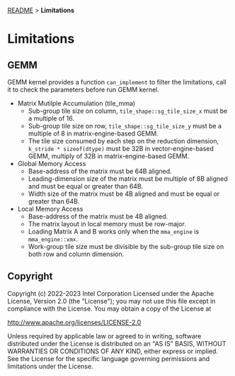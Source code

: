[README](/README.md#Limitations) > **Limitations**
# Limitations

## GEMM
GEMM kernel provides a function `can_implement` to filter the limitations, call it to check the parameters before run GEMM kernel.

- Matrix Mutilple Accumulation (tile_mma)
    - Sub-group tile size on column, `tile_shape::sg_tile_size_x` must be a multiple of 16.
    - Sub-group tile size on row, `tile_shape::sg_tile_size_y` must be a multiple of 8 in matrix-engine-based GEMM.
    - The tile size consumed by each step on the reduction dimension, `k_stride * sizeof(dtype)` must be 32B in vector-engine-based GEMM, multiply of 32B in matrix-engine-based GEMM.
- Global Memory Access
    - Base-address of the matrix must be 64B aligned.
    - Leading-dimension size of the matrix must be multiple of 8B aligned and must be equal or greater than 64B.
    - Width size of the matrix must be 4B aligned and must be equal or greater than 64B.
- Local Memory Access
    - Base-address of the matrix must be 4B aligned.
    - The matrix layout in local memory must be row-major.
    - Loading Matrix A and B works only when the  `mma_engine` is `mma_engine::xmx`.
    - Work-group tile size must be divisible by the sub-group tile size on both row and column dimension.

## Copyright
Copyright (c) 2022-2023 Intel Corporation Licensed under the Apache License, Version 2.0 (the "License"); you may not use this file except in compliance with the License. You may obtain a copy of the License at

http://www.apache.org/licenses/LICENSE-2.0

Unless required by applicable law or agreed to in writing, software distributed under the License is distributed on an "AS IS" BASIS, WITHOUT WARRANTIES OR CONDITIONS OF ANY KIND, either express or implied. See the License for the specific language governing permissions and limitations under the License.
